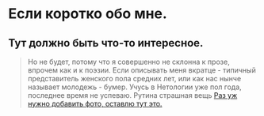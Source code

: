 # Если коротко обо мне.

## Тут должно быть что-то интересное.

> Но не будет, потому что я совершенно не склонна к прозе, впрочем как и к поэзии.
> Если описывать меня вкратце - типичный представитель женского пола средних лет, или как нас нынче называет молодежь - бумер.
> Учусь в Нетологии уже пол года, последнее время не успеваю. Рутина страшная вещь
> [Раз уж нужно добавить фото, оставлю тут это.](C:\Users\Acer\Desktop\hw\PXtWbOuPjHQ.jpg)
